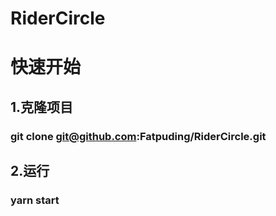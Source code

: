 # RiderCircle
# 快速开始
## 1.克隆项目
### git clone git@github.com:Fatpuding/RiderCircle.git
## 2.运行
### yarn start

